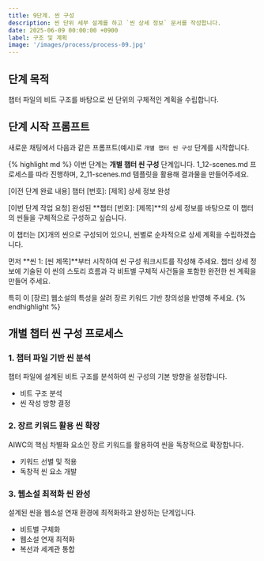 ```yaml
---
title: 9단계. 씬 구성
description: 씬 단위 세부 설계를 하고 `씬 상세 정보` 문서를 작성합니다.
date: 2025-06-09 00:00:00 +0900
label: 구조 및 계획
image: '/images/process/process-09.jpg'
---
```


## 단계 목적

챕터 파일의 비트 구조를 바탕으로 씬 단위의 구체적인 계획을 수립합니다.

## 단계 시작 프롬프트

새로운 채팅에서 다음과 같은 프롬프트(예시)로 `개별 챕터 씬 구성` 단계를 시작합니다.

{% highlight md %}
이번 단계는 **개별 챕터 씬 구성** 단계입니다.
1_12-scenes.md 프로세스를 따라 진행하며,
2_11-scenes.md 템플릿을 활용해 결과물을 만들어주세요.

[이전 단계 완료 내용]
챕터 [번호]: [제목] 상세 정보 완성

[이번 단계 작업 요청]
완성된 **챕터 [번호]: [제목]**의 상세 정보를 바탕으로 이 챕터의 씬들을 구체적으로 구성하고 싶습니다.

이 챕터는 [X]개의 씬으로 구성되어 있으니, 씬별로 순차적으로 상세 계획을 수립하겠습니다.

먼저 **씬 1: [씬 제목]**부터 시작하여 씬 구성 워크시트를 작성해 주세요. 챕터 상세 정보에 기술된 이 씬의 스토리 흐름과 각 비트별 구체적 사건들을 포함한 완전한 씬 계획을 만들어 주세요.

특히 이 [장르] 웹소설의 특성을 살려 장르 키워드 기반 창의성을 반영해 주세요.
{% endhighlight %}

## 개별 챕터 씬 구성 프로세스

### 1. 챕터 파일 기반 씬 분석
챕터 파일에 설계된 비트 구조를 분석하여 씬 구성의 기본 방향을 설정합니다.
- 비트 구조 분석
- 씬 작성 방향 결정

### 2. 장르 키워드 활용 씬 확장
AIWC의 핵심 차별화 요소인 장르 키워드를 활용하여 씬을 독창적으로 확장합니다.
- 키워드 선별 및 적용
- 독창적 씬 요소 개발

### 3. 웹소설 최적화 씬 완성
설계된 씬을 웹소설 연재 환경에 최적화하고 완성하는 단계입니다.
- 비트별 구체화
- 웹소설 연재 최적화
- 복선과 세계관 통합
